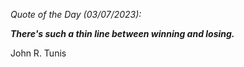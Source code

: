 *Quote of the Day (03/07/2023):*

_**There's such a thin line between winning and losing.**_

John R. Tunis